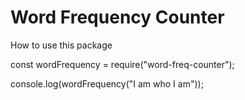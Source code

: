 # Word Frequency Counter

  How to use this package
  
const wordFrequency = require("word-freq-counter");

console.log(wordFrequency("I am who I am"));
